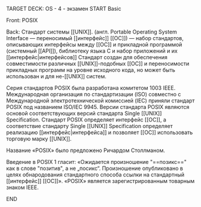 TARGET DECK: OS - 4 - экзамен
START
Basic

Front: POSIX  

Back: Стандарт системы [[UNIX]]. (англ. Portable Operating System Interface — переносимый [[интерфейс]] [[ОС]]) — набор стандартов, описывающих интерфейсы между [[ОС]] и прикладной программой (системный [[API]]), библиотеку языка C и набор приложений и их [[интерфейс|интерфейсов]] Стандарт создан для обеспечения совместимости различных [[UNIX]]-подобных [[ОС]] и переносимости прикладных программ на уровне исходного кода, но может быть использован и для не-[[UNIX]] систем.



Серия стандартов POSIX была разработана комитетом 1003 IEEE. Международная организация по стандартизации (ISO) совместно c Международной электротехнической комиссией (IEC) приняли стандарт POSIX под названием ISO/IEC 9945. Версии стандарта POSIX являются основой соответствующих версий стандарта Single [[UNIX]] Specification. Стандарт POSIX определяет интерфейс [[ОС]], а соответствие стандарту Single [[UNIX]] Specification определяет реализацию [[интерфейс|интерфейса]] и позволяет [[ОС]] использовать торговую марку [[UNIX]].

Название «POSIX» было предложено Ричардом Столлманом. 

Введение в POSIX 1 гласит: «Ожидается произношение "==позикс==" как в слове "позитив", а не „посикс“. 
Произношение опубликовано в целях обнародования стандартного способа ссылки на стандартный [[интерфейс]] [[ОС]]». «POSIX» является зарегистрированным товарным знаком IEEE.
<!--ID: 1663488761169-->
END 